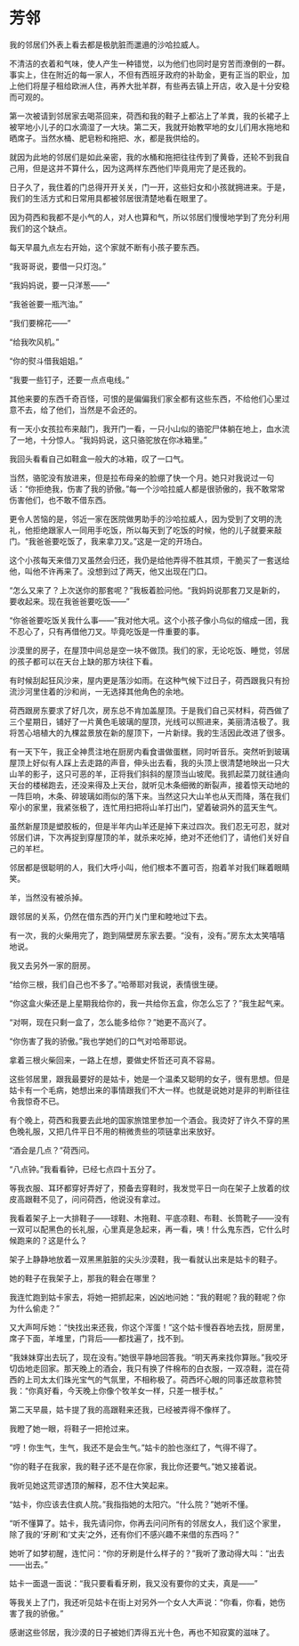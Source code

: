 # 芳邻

我的邻居们外表上看去都是极肮脏而邋遢的沙哈拉威人。

不清洁的衣着和气味，使人产生一种错觉，以为他们也同时是穷苦而潦倒的一群。事实上，住在附近的每一家人，不但有西班牙政府的补助金，更有正当的职业，加上他们将屋子租给欧洲人住，再养大批羊群，有些再去镇上开店，收入是十分安稳而可观的。

第一次被请到邻居家去喝茶回来，荷西和我的鞋子上都沾上了羊粪，我的长裙子上被罕地小儿子的口水滴湿了一大块。第二天，我就开始教罕地的女儿们用水拖地和晒席子。当然水桶、肥皂粉和拖把、水，都是我供给的。

就因为此地的邻居们是如此亲密，我的水桶和拖把往往传到了黄昏，还轮不到我自己用，但是这并不算什么，因为这两样东西他们毕竟用完了是还我的。

日子久了，我住着的门总得开开关关，门一开，这些妇女和小孩就拥进来。于是，我们的生活方式和日常用具都被邻居很清楚地看在眼里了。

因为荷西和我都不是小气的人，对人也算和气，所以邻居们慢慢地学到了充分利用我们的这个缺点。

每天早晨九点左右开始，这个家就不断有小孩子要东西。

“我哥哥说，要借一只灯泡。”

“我妈妈说，要一只洋葱——”

“我爸爸要一瓶汽油。”

“我们要棉花——”

“给我吹风机。”

“你的熨斗借我姐姐。”

“我要一些钉子，还要一点点电线。”

其他来要的东西千奇百怪，可恨的是偏偏我们家全都有这些东西，不给他们心里过意不去，给了他们，当然是不会还的。

有一天小女孩拉布来敲门，我开门一看，一只小山似的骆驼尸体躺在地上，血水流了一地，十分惊人。“我妈妈说，这只骆驼放在你冰箱里。”

我回头看看自己如鞋盒一般大的冰箱，叹了一口气。

当然，骆驼没有放进来，但是拉布母亲的脸绷了快一个月。她只对我说过一句话：“你拒绝我，伤害了我的骄傲。”每一个沙哈拉威人都是很骄傲的，我不敢常常伤害他们，也不敢不借东西。

更令人苦恼的是，邻近一家在医院做男助手的沙哈拉威人，因为受到了文明的洗礼，他拒绝跟家人一同用手吃饭，所以每天到了吃饭的时候，他的儿子就要来敲门。“我爸爸要吃饭了，我来拿刀叉。”这是一定的开场白。

这个小孩每天来借刀叉虽然会归还，我仍是给他弄得不胜其烦，干脆买了一套送给他，叫他不许再来了。没想到过了两天，他又出现在门口。

“怎么又来了？上次送你的那套呢？”我板着脸问他。“我妈妈说那套刀叉是新的，要收起来。现在我爸爸要吃饭——”

“你爸爸要吃饭关我什么事——”我对他大吼。这个小孩子像小鸟似的缩成一团，我不忍心了，只有再借他刀叉。毕竟吃饭是一件重要的事。

沙漠里的房子，在屋顶中间总是空一块不做顶。我们的家，无论吃饭、睡觉，邻居的孩子都可以在天台上缺的那方块往下看。

有时候刮起狂风沙来，屋内更是落沙如雨。在这种气候下过日子，荷西跟我只有扮流沙河里住着的沙和尚，一无选择其他角色的余地。

荷西跟房东要求了好几次，房东总不肯加盖屋顶。于是我们自己买材料，荷西做了三个星期日，铺好了一片黄色毛玻璃的屋顶，光线可以照进来，美丽清洁极了。我将苦心培植大的九棵盆景放在新的屋顶下，一片新绿。我的生活因此改进了很多。

有一天下午，我正全神贯注地在厨房内看食谱做蛋糕，同时听音乐。突然听到玻璃屋顶上好似有人踩上去走路的声音，伸头出去看，我的头顶上很清楚地映出一只大山羊的影子，这只可恶的羊，正将我们斜斜的屋顶当山坡爬。我抓起菜刀就往通向天台的楼梯跑去，还没来得及上天台，就听见木条细微的断裂声，接着惊天动地的一阵巨响，木条、碎玻璃如雨似的落下来。当然这只大山羊也从天而降，落在我们窄小的家里，我紧张极了，连忙用扫把将山羊打出门，望着破洞外的蓝天生气。

虽然新屋顶是塑胶板的，但是半年内山羊还是掉下来过四次。我们忍无可忍，就对邻居们讲，下次再捉到穿屋顶的羊，就杀来吃掉，绝对不还他们了，请他们关好自己的羊栏。

邻居都是很聪明的人，我们大呼小叫，他们根本不置可否，抱着羊对我们眯着眼睛笑。

羊，当然没有被杀掉。

跟邻居的关系，仍然在借东西的开门关门里和睦地过下去。

有一次，我的火柴用完了，跑到隔壁房东家去要。“没有，没有。”房东太太笑嘻嘻地说。

我又去另外一家的厨房。

“给你三根，我们自己也不多了。”哈蒂耶对我说，表情很生硬。

“你这盒火柴还是上星期我给你的，我一共给你五盒，你怎么忘了？”我生起气来。

“对啊，现在只剩一盒了，怎么能多给你？”她更不高兴了。

“你伤害了我的骄傲。”我也学她们的口气对哈蒂耶说。

拿着三根火柴回来，一路上在想，要做史怀哲还可真不容易。

这些邻居里，跟我最要好的是姑卡，她是一个温柔又聪明的女子，很有思想。但是姑卡有一个毛病，她想出来的事情跟我们不大一样。也就是说她对是非的判断往往令我惊奇不已。

有个晚上，荷西和我要去此地的国家旅馆里参加一个酒会。我烫好了许久不穿的黑色晚礼服，又把几件平日不用的稍微贵些的项链拿出来放好。

“酒会是几点？”荷西问。

“八点钟。”我看看钟，已经七点四十五分了。

等我衣服、耳环都穿好弄好了，预备去穿鞋时，我发觉平日一向在架子上放着的纹皮高跟鞋不见了，问问荷西，他说没有拿过。

我看着架子上一大排鞋子——球鞋、木拖鞋、平底凉鞋、布鞋、长筒靴子——没有一双可以配黑色的长礼服，心里真是急起来，再一看，咦！什么鬼东西，它什么时候跑来的？这是什么？

架子上静静地放着一双黑黑脏脏的尖头沙漠鞋，我一看就认出来是姑卡的鞋子。

她的鞋子在我架子上，那我的鞋会在哪里？

我连忙跑到姑卡家去，将她一把抓起来，凶凶地问她：“我的鞋呢？我的鞋呢？你为什么偷走？”

又大声呵斥她：“快找出来还我，你这个浑蛋！”这个姑卡慢吞吞地去找，厨房里，席子下面，羊堆里，门背后——都找遍了，找不到。

“我妹妹穿出去玩了，现在没有。”她很平静地回答我。“明天再来找你算账。”我咬牙切齿地走回家。那天晚上的酒会，我只有换了件棉布的白衣服，一双凉鞋，混在荷西的上司太太们珠光宝气的气氛里，不相称极了。荷西坏心眼的同事还故意称赞我：“你真好看，今天晚上你像个牧羊女一样，只差一根手杖。”

第二天早晨，姑卡提了我的高跟鞋来还我，已经被弄得不像样了。

我瞪了她一眼，将鞋子一把抢过来。

“哼！你生气，生气，我还不是会生气。”姑卡的脸也涨红了，气得不得了。

“你的鞋子在我家，我的鞋子还不是在你家，我比你还要气。”她又接着说。

我听见她这荒谬透顶的解释，忍不住大笑起来。

“姑卡，你应该去住疯人院。”我指指她的太阳穴。“什么院？”她听不懂。

“听不懂算了。姑卡，我先请问你，你再去问问所有的邻居女人，我们这个家里，除了我的‘牙刷’和‘丈夫’之外，还有你们不感兴趣不来借的东西吗？”

她听了如梦初醒，连忙问：“你的牙刷是什么样子的？”我听了激动得大叫：“出去——出去。”

姑卡一面退一面说：“我只要看看牙刷，我又没有要你的丈夫，真是——”

等我关上了门，我还听见姑卡在街上对另外一个女人大声说：“你看，你看，她伤害了我的骄傲。”

感谢这些邻居，我沙漠的日子被她们弄得五光十色，再也不知寂寞的滋味了。
